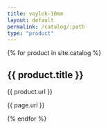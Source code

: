 ```yaml
---
title: voylok-10mm
layout: default
permalink: /catalog/:path
type: "product"
---
```


{% for product in site.catalog %}
<h2>{{ product.title }}</h2>
<p>{{ product.url }}</p>
<p>{{ page.url }}</p>
{% endfor %}